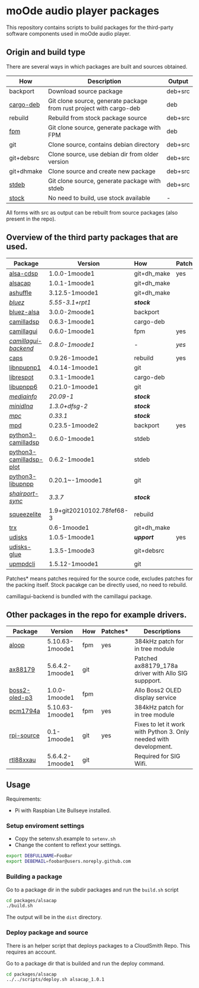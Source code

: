 # moOde audio player packages

This repository contains scripts to build packages for the third-party software components used in moOde audio player.

## Origin and build type
There are several ways in which packages are built and sources obtained.

| How   | Description |  Output        |
|------------|-------------| --|
| backport   | Download source package  | deb+src |
| [cargo-deb](https://github.com/kornelski/cargo-deb)  | Git clone source, generate package from rust project with cargo-deb| deb |
| rebuild    | Rebuild from stock package source | deb+src |
| [fpm](https://github.com/jordansissel/fpm)   | Git clone source, generate package with FPM| deb |
| git        | Clone source, contains debian directory | deb+src |
| git+debsrc | Clone source, use debian dir from older version | deb+src |
| git+dhmake | Clone source and create new package | deb+src |
| [stdeb](https://github.com/astraw/stdeb)   | Git clone source, generate package with stdeb| deb+src |
| [stock](https://packages.debian.org/bullseye/)      | No need to build, use stock available | - |

All forms with src as output can be rebuilt from source packages (also present in the repo).

## Overview of the third party packages that are used.

| Package    |      Version    | How  | Patches* |
|----------  |-----------------|:----|---------------|
| [alsa-cdsp](https://github.com/scripple/alsa_cdsp)  | 1.0.0-1moode1  | git+dh_make | yes |
| [alsacap](https://github.com/bubbapizza/alsacap)    | 1.0.1-1moode1  | git+dh_make |  |
| [ashuffle](https://github.com/joshkunz/ashuffle)   | 3.12.5-1moode1 | git+dh_make |  |
| [*bluez*](https://github.com/bluez/bluez)      | *5.55-3.1+rpt1* | ***stock*** |
| [bluez-alsa](https://github.com/Arkq/bluez-alsa) | 3.0.0-2moode1  | backport    |  |
| [camilladsp](https://github.com/HEnquist/camilladsp) | 0.6.3-1moode1  | cargo-deb   |  |
| [camillagui](https://github.com/HEnquist/camillagui) | 0.6.0-1moode1  | fpm   | yes |
| [*camillagui-backend*](https://github.com/HEnquist/camillagui-backend) | *0.8.0-1moode1*  | *-*  | *yes* |
| [caps](http://quitte.de/dsp/caps.html)       | 0.9.26-1moode1 | rebuild     | yes |
| [libnpupnp1](https://www.lesbonscomptes.com/upmpdcli/index.html) | 4.0.14-1moode1 | git         |  |
| [librespot](https://github.com/librespot-org/librespot)  | 0.3.1-1moode1  | cargo-deb   |  |
| [libupnpp6](https://www.lesbonscomptes.com/upmpdcli/index.html)  | 0.21.0-1moode1 | git         |  |
| [*mediainfo*](https://mediaarea.net/nl/MediaInfo)  | *20.09-1* | ***stock*** |
| [*minidlna*](https://sourceforge.net/projects/minidlna/)   | *1.3.0+dfsg-2* | ***stock*** |
| [*mpc*](https://www.musicpd.org/)        | *0.33.1* | ***stock*** |
| [mpd](https://www.musicpd.org/)        | 0.23.5-1moode2 | backport    | yes |
| [python3-camilladsp](https://github.com/HEnquist/pycamilladsp) | 0.6.0-1moode1 | stdeb |  |
| [python3-camilladsp-plot](https://github.com/HEnquist/pycamilladsp-plot) | 0.6.2-1moode1 | stdeb |  |
| [python3-libupnpp](https://www.lesbonscomptes.com/upmpdcli/index.html) | 0.20.1~-1moode1 | git   |  |
| [*shairport-sync*](https://github.com/mikebrady/shairport-sync) | *3.3.7*| ***stock*** |
| [squeezelite](https://github.com/ralph-irving/squeezelite)| 1.9+git20210102.78fef68-3 | rebuild | | yes
| [trx](http://www.pogo.org.uk/~mark/trx/)        | 0.6-1moode1    |  git+dh_make |  |
| [udisks](https://www.freedesktop.org/wiki/Software/udisks/) | 1.0.5-1moode1 | ***upport*** | yes |
| [udisks-glue](https://github.com/fernandotcl/udisks-glue) | 1.3.5-1moode3 | git+debsrc |  |
| [upmpdcli](https://www.lesbonscomptes.com/upmpdcli/index.html)   | 1.5.12-1moode1 | git |  |

Patches* means patches required for the source code, excludes patches for the packing itself.
Stock pacakge can be directly used, no need to rebuild.

camillagui-backend is bundled with the camillagui package.

## Other packages in the repo for example drivers.

| Package    |      Version    | How  | Patches* | Descriptions |
|----------  |-----------------|:----|---------------|----------|
| [aloop](https://github.com/moode-player/pkgbuild )    | 5.10.63-1moode1  | fpm | yes | 384kHz patch for in tree module
| [ax88179](https://github.com/allocom/USBridgeSig-AX2v0.git)    | 5.6.4.2-1moode1  | git |  | Patched  ax88179_178a driver with Allo SIG suppport.
| [boss2-oled-p3](https://github.com/allocom/allo_boss2_oled_p3)  | 1.0.0-1moode1  | fpm |  | Allo Boss2 OLED display service
| [pcm1794a](https://github.com/moode-player/pkgbuild)  | 5.10.63-1moode1  | fpm | yes | 384kHz patch for in tree module
| [rpi-source](https://github.com/RPi-Distro/rpi-source)    | 0.1-1moode1  | git | yes | Fixes to let it work with Python 3. Only needed with development.
| [rtl88xxau](https://github.com/aircrack-ng/rtl8812au)    | 5.6.4.2-1moode1  | git |  | Required for SIG Wifi.

## Usage

Requirements:
* Pi with Raspbian Lite Bullseye installed.
### Setup enviroment settings
* Copy the setenv.sh.example to `setenv.sh`
* Change the content to reflext your settings.

```bash
export DEBFULLNAME=FooBar
export DEBEMAIL=foobar@users.noreply.github.com
```

### Building a package
Go to a package dir in the subdir packages and run the `build.sh` script

```bash
cd packages/alsacap
./build.sh
```
The output will be in the `dist` directory.
### Deploy package and source

There is an helper script that deploys packages to a CloudSmith Repo.
This requires an account.

Go to a package dir that is builded and run the deploy command.

```bash
cd packages/alsacap
../../scripts/deploy.sh alsacap_1.0.1
```
